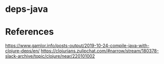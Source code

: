 # deps-java

# References

https://www.gamlor.info/posts-output/2019-10-24-compile-java-with-clojure-deps/en/
https://clojurians.zulipchat.com/#narrow/stream/180378-slack-archive/topic/clojure/near/220101002
